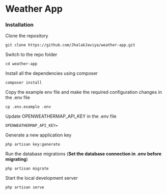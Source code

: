 # Weather App

### Installation

Clone the repository

    git clone https://github.com/JhalakJaviya/weather-app.git

Switch to the repo folder

    cd weather-app

Install all the dependencies using composer

    composer install

Copy the example env file and make the required configuration changes in the .env file

    cp .env.example .env

Update OPENWEATHERMAP_API_KEY in the .env file

    OPENWEATHERMAP_API_KEY=

Generate a new application key

    php artisan key:generate

Run the database migrations (**Set the database connection in .env before migrating**)

    php artisan migrate

Start the local development server

    php artisan serve